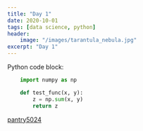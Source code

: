 ```yaml
---
title: "Day 1"
date: 2020-10-01
tags: [data science, python]
header:
    image: "/images/tarantula_nebula.jpg"
excerpt: "Day 1"
---
```


Python code block: 
```python
    import numpy as np

    def test_func(x, y):
        z = np.sum(x, y)
        return z
```

 [pantry5024](https://pantry5024.herokuapp.com/) 